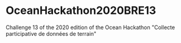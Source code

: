 # OceanHackathon2020BRE13
Challenge 13 of the 2020 edition of the Ocean Hackathon "Collecte participative de données de terrain"
